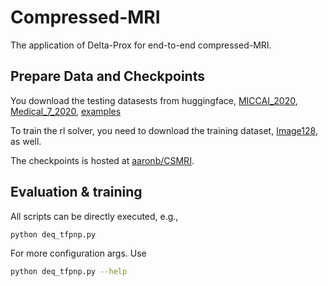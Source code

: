 # Compressed-MRI

The application of Delta-Prox for end-to-end compressed-MRI.

## Prepare Data and Checkpoints

You download the testing datasests from huggingface, [MICCAI_2020](https://huggingface.co/datasets/delta-prox/MICCAI_2020), [Medical_7_2020](https://huggingface.co/datasets/delta-prox/Medical_7_2020), [examples](https://huggingface.co/datasets/delta-prox/examples)

To train the rl solver, you need to download the training dataset, [Image128](https://huggingface.co/datasets/delta-prox/Image128), as well.

The checkpoints is hosted at [aaronb/CSMRI](https://huggingface.co/aaronb/CSMRI).

## Evaluation & training

All scripts can be directly executed, e.g.,

```bash
python deq_tfpnp.py
```

For more configuration args. Use 
```bash
python deq_tfpnp.py --help
```


